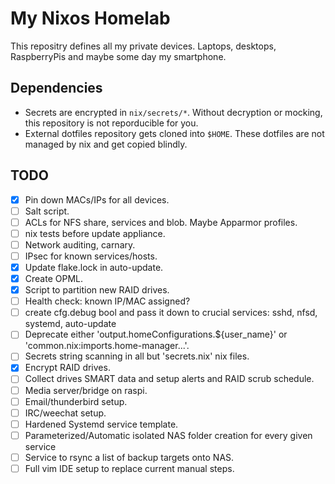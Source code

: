 # My Nixos Homelab

This repositry defines all my private devices. Laptops, desktops, RaspberryPis
and maybe some day my smartphone.

## Dependencies

* Secrets are encrypted in `nix/secrets/*`. Without decryption or mocking,
this repository is not reporducible for you.
* External dotfiles repository gets cloned into `$HOME`. These dotfiles are not
managed by nix and get copied blindly.

## TODO

- [x] Pin down MACs/IPs for all devices.
- [ ] Salt script.
- [ ] ACLs for NFS share, services and blob. Maybe Apparmor profiles.
- [ ] nix tests before update appliance.
- [ ] Network auditing, carnary.
- [ ] IPsec for known services/hosts.
- [x] Update flake.lock in auto-update.
- [x] Create OPML.
- [x] Script to partition new RAID drives.
- [ ] Health check: known IP/MAC assigned?
- [ ] create cfg.debug bool and pass it down to crucial services: sshd, nfsd, systemd, auto-update
- [ ] Deprecate either 'output.homeConfigurations.${user_name}' or 'common.nix:imports.home-manager...'.
- [ ] Secrets string scanning in all but 'secrets.nix' nix files.
- [x] Encrypt RAID drives.
- [ ] Collect drives SMART data and setup alerts and RAID scrub schedule.
- [ ] Media server/bridge on raspi.
- [ ] Email/thunderbird setup.
- [ ] IRC/weechat setup.
- [ ] Hardened Systemd service template.
- [ ] Parameterized/Automatic isolated NAS folder creation for every given service
- [ ] Service to rsync a list of backup targets onto NAS.
- [ ] Full vim IDE setup to replace current manual steps.
